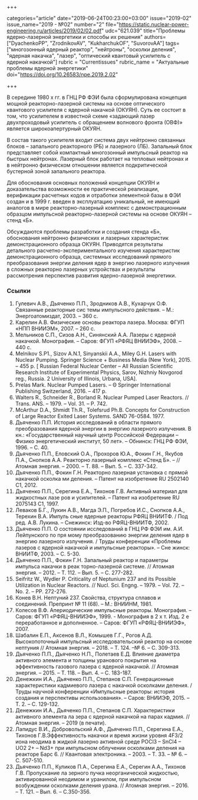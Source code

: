+++

categories="article"
date="2019-06-24T00:23:00+03:00"
issue="2019-02"
issue_name="2019 - №02"
number="2"
file="https://static.nuclear-power-engineering.ru/articles/2019/02/02.pdf"
udc="621.039"
title="Проблемы ядерно-лазерной энергетики и способы их решения"
authors=["DyachenkoPP", "ZrodnikovAV", "KukharchukOF", "SuvorovAA"]
tags=["многозонный ядерный реактор", "нейтроны", "осколки деления", "ядерная накачка", "лазер", "оптический квантовый усилитель с ядерной накачкой"]
rubric = "Сurrentissues"
rubric_name = "Актуальные проблемы ядерной энергетики"
doi="https://doi.org/10.26583/npe.2019.2.02"

+++

В середине 1980	х гг. в ГНЦ РФ	ФЭИ была сформулирована концепция мощной реакторно-лазерной системы на основе оптического квантового усилителя с ядерной накачкой (ОКУЯН). Суть ее состоит в том, что усилителем в известной схеме «задающий лазер 	 двухпроходовый усилитель с обращением волнового фронта (ОВФ)» является широкоапертурный ОКУЯН.

В состав такого усилителя входит система двух нейтронно	связанных блоков – запального реакторного (РБ) и лазерного (ЛБ). Запальный блок представляет собой компактный многозонный импульсный реактор на быстрых нейтронах. Лазерный блок работает на тепловых нейтронах и в нейтронно	физическом отношении является подкритической бустерной зоной запального реактора.

Для обоснования основных положений концепции ОКУЯН и доказательства возможности ее практической реализации, верификации расчетных кодов и отработки элементной базы в ФЭИ создан и в 1999 г. введен в эксплуатацию уникальный, не имеющий аналогов в мире реакторно-лазерный комплекс с демонстрационным образцом импульсной реакторно-лазерной системы на основе ОКУЯН – стенд «Б».

Обсуждаются проблемы разработки и создания стенда «Б», обоснования нейтронно	физических и лазерных характеристик демонстрационного образца ОКУЯН. Приводятся результаты детального расчетно-экспериментального изучения характеристик демонстрационного образца, системных исследований прямого преобразования энергии деления ядер в энергию лазерного излучения в сложных реакторно	лазерных устройствах и результаты рассмотрения перспектив развития ядерно-лазерной энергетики.

### Ссылки

1. Гулевич А.В., Дьяченко П.П., Зродников А.В., Кухарчук О.Ф. Связанные реакторные сис	 темы импульсного действия. – М.: Энергоатомиздат, 2003. – 360 с.
2. Карелин А.В. Физические основы реактора	лазера. Москва: ФГУП «НПП ВНИИЭМ», 2007. – 260 с.
3. Мельников С.П., Сизов А.Н., Синянский А.А. Лазеры с ядерной накачкой. Монография. – Саров: ФГУП «РФЯЦ	ВНИИЭФ», 2008. – 440 с.
4. Melnikov S.P1., Sizov A.N.1, Sinyanskii A.A., Miley G.H. Lasers with Nuclear Pumping. Springer Science + Business Media (New York), 2015. – 455 p. [ Russian Federal Nuclear Center – All Russian Scientific	Research Institute of Experimental Physics, Sarov, Nizhniy Novgorod reg., Russia. 2 University of Illinois, Urbana, USA].
5. Prelas Mark. Nuclear Pumped Lasers. – Θ Springer International Publishing Switzerland, 2016. – 417 p.
6. Walters R., Schneider R., Borland R. Nuclear Pumped Laser Reactors. // Trans. ANS. – 1979. – Vol. 31. – P. 742.
7. McArthur D.A., Shmidt Th.R., Tolefsrud Ph.B. Concepts for Construction of Large Reactor Exited Laser Systems. SAND 76-0584. 1977.
8. Дьяченко П.П. История исследований в области прямого преобразования ядерной энергии в энергию лазерного излучения. В кн.: «Государственный научный центр Российской Федерации –Физико	энергетический институт, 50 лет». – Обнинск: ГНЦ РФ	ФЭИ, 1996. – С. 40.
9. Дьяченко П.П., Еловский О.А., Прохоров Ю.А., Фокин Г.Н., Якубов П.А., Снопков А.А. Реакторно	лазерный комплекс «Стенд Б». – // Атомная энергия. – 2000. – Т. 88. – Вып. 5. – С. 337-342.
10. Дьяченко П.П., Фокин Г.Н. Реакторно	лазерная установка с прямой накачкой осколка	ми деления. – Патент на изобретение RU 2502140 C1, 2012.
11. Дьяченко П.П., Серегина Е.А., Тихонов Г.В. Активный материал для жидкостных лазе	ров и усилителей. – Патент на изобретение RU 2075143 C1, 1997.
12. Леваков Б.Г., Лукин А.В., Магда Э.П., Погребов И.С., Снопков А.А., Терехин В.А. Импуль	сные ядерные реакторы РФЯЦ	ВНИИТФ. / Под ред. А.В. Лукина. – Снежинск: Изд-во РФЯЦ-ВНИИТФ, 2002.
13. Дьяченко П.П. О состоянии исследований в ГНЦ РФ	ФЭИ им. А.И. Лейпунского по пря	мому преобразованию энергии деления ядер в энергию лазерного излучения. / Труды конференции «Проблемы лазеров с ядерной накачкой и импульсные реакторы». – Сне	жинск: ВНИИТФ, 2003. – С. 5-30.
14. Дьяченко П.П., Фокин Г.Н. Запальный реактор и параметры импульса накачки в реак	торно-лазерной системе. // Атомная энергия. – 2012. – Т. 112. – Вып. 5. – С. 277-282.
15. Seifritz W., Wydler P. Criticality of Neptunium	237 and its Possible Utilization in Nuclear Reactors. // Nucl. Sci. Engng. – 1979. – Vol. 72. – No. 2. – PP. 272-276.
16. Конев В.Н. Нептуний	237. Свойства, структура сплавов и соединений. Препринт № 11 (68). – М.: ВНИИНМ, 1981.
17. Колесов В.Ф. Апериодические импульсные реакторы. Монография. – Саров: ФГУП «РФЯЦ-ВНИИЭФ», 1999. - Монография в 2	х т. Изд. 2	е переработанное и дополненное. – Саров: ФГУП «РФЯЦ-ВНИИЭФ», 2007.
18. Шабалин Е.П., Аксенов В.Л., Комышев Г.Г., Рогов А.Д. Высокопоточный импульсный исследовательский реактор на основе нептуния // Атомная энергия. – 2018. – Т. 124. –№ 6. – С. 309-313.
19. Дьяченко П.П., Дьяченко Н.П., Полетаев Е.Д. Влияние диаметра активного элемента и толщины уранового покрытия на эффективность газового лазера с ядерной накачкой. // Атомная энергия. – 2015. – Т. 118. – Вып. 4. – С. 183-187.
20. Денежкин И.А., Дьяченко П.П., Степанов С.П. Генерационные характеристики кадмиевого лазера с накачкой осколками деления. / Труды научной конференции «Импульсные реакторы: история создания и перспективы использования». – Саров: ВНИИЭФ, 2015. – Т. 2. – С. 129-132.
21. Денежкин И.А., Дьяченко П.П., Степанов С.П. Характеристики активного элемента ла	 зера с ядерной накачкой на парах кадмия. // Атомная энергия. – 2019 (в печати).
22. Лапидус В.И., Добровольский А.Ф., Дьяченко П.П., Серегина Е.А., Тихонов Г.В.Эффективность накачки и время жизни уровня 4F3/2 иона неодима в жидкой лазерно	активной среде POCl3 – SnCl4 – UO2 2+ – Nd3+ при импульсном облучении осколками деления на реакторе Барс	6. // Квантовая электроника. – 2003. – Т. 33. – № 6. – С. 507-510.
23. Дьяченко П.П., Куликов П.А., Серегина Е.А., Серегин А.А., Тихонов Г.В. Пропускание ла	 зерного пучка неорганической жидкостью, активированной неодимом и уранилом, при импульсном возбуждении осколками деления урана. // Атомная энергия. – 2016. – Т. 121. – Вып. 6. – С.350-356.